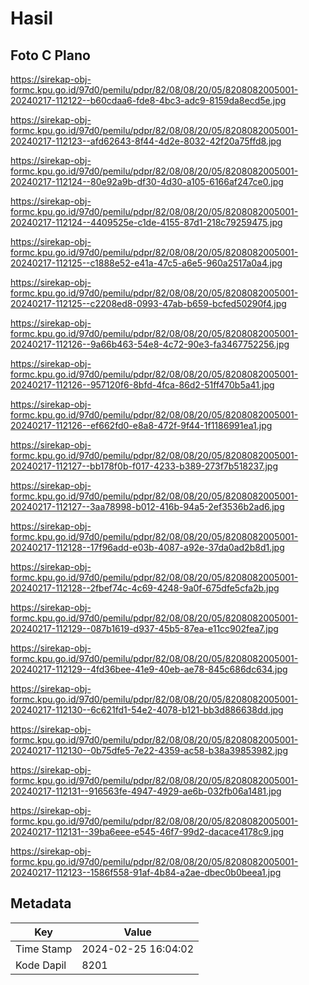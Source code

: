 # Hasil

## Foto C Plano

https://sirekap-obj-formc.kpu.go.id/97d0/pemilu/pdpr/82/08/08/20/05/8208082005001-20240217-112122--b60cdaa6-fde8-4bc3-adc9-8159da8ecd5e.jpg

https://sirekap-obj-formc.kpu.go.id/97d0/pemilu/pdpr/82/08/08/20/05/8208082005001-20240217-112123--afd62643-8f44-4d2e-8032-42f20a75ffd8.jpg

https://sirekap-obj-formc.kpu.go.id/97d0/pemilu/pdpr/82/08/08/20/05/8208082005001-20240217-112124--80e92a9b-df30-4d30-a105-6166af247ce0.jpg

https://sirekap-obj-formc.kpu.go.id/97d0/pemilu/pdpr/82/08/08/20/05/8208082005001-20240217-112124--4409525e-c1de-4155-87d1-218c79259475.jpg

https://sirekap-obj-formc.kpu.go.id/97d0/pemilu/pdpr/82/08/08/20/05/8208082005001-20240217-112125--c1888e52-e41a-47c5-a6e5-960a2517a0a4.jpg

https://sirekap-obj-formc.kpu.go.id/97d0/pemilu/pdpr/82/08/08/20/05/8208082005001-20240217-112125--c2208ed8-0993-47ab-b659-bcfed50290f4.jpg

https://sirekap-obj-formc.kpu.go.id/97d0/pemilu/pdpr/82/08/08/20/05/8208082005001-20240217-112126--9a66b463-54e8-4c72-90e3-fa3467752256.jpg

https://sirekap-obj-formc.kpu.go.id/97d0/pemilu/pdpr/82/08/08/20/05/8208082005001-20240217-112126--957120f6-8bfd-4fca-86d2-51ff470b5a41.jpg

https://sirekap-obj-formc.kpu.go.id/97d0/pemilu/pdpr/82/08/08/20/05/8208082005001-20240217-112126--ef662fd0-e8a8-472f-9f44-1f1186991ea1.jpg

https://sirekap-obj-formc.kpu.go.id/97d0/pemilu/pdpr/82/08/08/20/05/8208082005001-20240217-112127--bb178f0b-f017-4233-b389-273f7b518237.jpg

https://sirekap-obj-formc.kpu.go.id/97d0/pemilu/pdpr/82/08/08/20/05/8208082005001-20240217-112127--3aa78998-b012-416b-94a5-2ef3536b2ad6.jpg

https://sirekap-obj-formc.kpu.go.id/97d0/pemilu/pdpr/82/08/08/20/05/8208082005001-20240217-112128--17f96add-e03b-4087-a92e-37da0ad2b8d1.jpg

https://sirekap-obj-formc.kpu.go.id/97d0/pemilu/pdpr/82/08/08/20/05/8208082005001-20240217-112128--2fbef74c-4c69-4248-9a0f-675dfe5cfa2b.jpg

https://sirekap-obj-formc.kpu.go.id/97d0/pemilu/pdpr/82/08/08/20/05/8208082005001-20240217-112129--087b1619-d937-45b5-87ea-e11cc902fea7.jpg

https://sirekap-obj-formc.kpu.go.id/97d0/pemilu/pdpr/82/08/08/20/05/8208082005001-20240217-112129--4fd36bee-41e9-40eb-ae78-845c686dc634.jpg

https://sirekap-obj-formc.kpu.go.id/97d0/pemilu/pdpr/82/08/08/20/05/8208082005001-20240217-112130--6c621fd1-54e2-4078-b121-bb3d886638dd.jpg

https://sirekap-obj-formc.kpu.go.id/97d0/pemilu/pdpr/82/08/08/20/05/8208082005001-20240217-112130--0b75dfe5-7e22-4359-ac58-b38a39853982.jpg

https://sirekap-obj-formc.kpu.go.id/97d0/pemilu/pdpr/82/08/08/20/05/8208082005001-20240217-112131--916563fe-4947-4929-ae6b-032fb06a1481.jpg

https://sirekap-obj-formc.kpu.go.id/97d0/pemilu/pdpr/82/08/08/20/05/8208082005001-20240217-112131--39ba6eee-e545-46f7-99d2-dacace4178c9.jpg

https://sirekap-obj-formc.kpu.go.id/97d0/pemilu/pdpr/82/08/08/20/05/8208082005001-20240217-112123--1586f558-91af-4b84-a2ae-dbec0b0beea1.jpg


## Metadata

| Key        | Value               |
| ---------- | ------------------- |
| Time Stamp | 2024-02-25 16:04:02 |
| Kode Dapil | 8201                |



